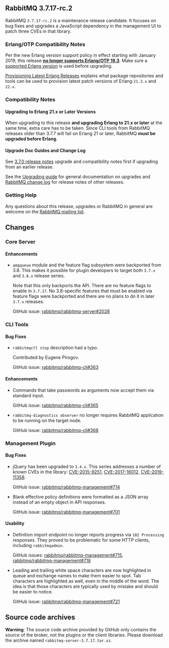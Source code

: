 ## RabbitMQ 3.7.17-rc.2

RabbitMQ `3.7.17-rc.2` is a maintenance release candidate. It focuses on bug fixes and upgrades
a JavaScript dependency in the management UI to patch three CVEs in that library.

### Erlang/OTP Compatibility Notes

Per the new Erlang version support policy in effect starting with January 2019,
this release [**no longer supports Erlang/OTP 19.3**](https://groups.google.com/d/msg/rabbitmq-users/G4UJ9zbIYHs/qCeyjkjyCQAJ).
Make sure a [supported Erlang version](https://www.rabbitmq.com/which-erlang.html) is used before upgrading.

[Provisioning Latest Erlang Releases](https://www.rabbitmq.com/which-erlang.html#erlang-repositories) explains
what package repositories and tools can be used to provision latest patch versions of Erlang `21.3.x` and `22.x`.

### Compatibility Notes

#### Upgrading to Erlang 21.x or Later Versions

When upgrading to this release **and upgrading Erlang to 21.x or later** at the same time, extra care has to be taken.
Since CLI tools from RabbitMQ releases older than 3.7.7 will fail on Erlang 21 or later,
RabbitMQ **must be upgraded before Erlang**.

#### Upgrade Doc Guides and Change Log

See [3.7.0 release notes](https://github.com/rabbitmq/rabbitmq-server/releases/tag/v3.7.0) upgrade
and compatibility notes first if upgrading from an earlier release.

See the [Upgrading guide](https://www.rabbitmq.com/upgrade.html) for general documentation on upgrades
and [RabbitMQ change log](https://www.rabbitmq.com/changelog.html) for release notes of other releases.

### Getting Help

Any questions about this release, upgrades or RabbitMQ in general are welcome on the
[RabbitMQ mailing list](https://groups.google.com/forum/#!forum/rabbitmq-users).


## Changes

### Core Server

#### Enhancements

 * `amqqueue` module and the feature flag subsystem were backported from 3.8. This makes it possible
   for plugin developers to target both `3.7.x` and `3.8.x` release series.

   Note that this only backports the API. There are no feature flags to enable in `3.7.17`.
   No 3.8-specific features that must be enabled via feature flags were backported and there are no
   plans to do it in later `3.7.x` releases.

   GitHub issue: [rabbitmq/rabbitmq-server#2028](https://github.com/rabbitmq/rabbitmq-server/issues/2028)


### CLI Tools

#### Bug Fixes

 * `rabbitmqctl stop` description had a typo.

   Contributed by Eugene Pirogov.

   GitHub issue: [rabbitmq/rabbitmq-cli#363](https://github.com/rabbitmq/rabbitmq-cli/pull/363)

#### Enhancements

 * Commands that take passwords as arguments now accept them via standard input.

   GitHub issue: [rabbitmq/rabbitmq-cli#365](https://github.com/rabbitmq/rabbitmq-cli/issues/365)

 * `rabbitmq-diagnostics observer` no longer requires RabbitMQ application to be running on
   the target node.

   GitHub issue: [rabbitmq/rabbitmq-cli#368](https://github.com/rabbitmq/rabbitmq-cli/pull/368)


### Management Plugin

#### Bug Fixes

 * jQuery has been upgraded to `3.4.x`. This series addresses a number of known CVEs in the library: [CVE-2015-9251](https://nvd.nist.gov/vuln/detail/CVE-2015-9251), [CVE-2017-16012](https://nvd.nist.gov/vuln/detail/CVE-2017-16012), [CVE-2019-11358](https://nvd.nist.gov/vuln/detail/CVE-2019-11358).

   GitHub issue: [rabbitmq/rabbitmq-management#714](https://github.com/rabbitmq/rabbitmq-management/issues/714)

 * Blank effective policy definitions were formatted as a JSON array instead of an empty object in API responses.

   GitHub issue: [rabbitmq/rabbitmq-management#701](https://github.com/rabbitmq/rabbitmq-management/issues/701)

#### Usability

 * Definition import endpoint no longer reports progress via `102 Processing` responses. They proved to be problematic
   for some HTTP clients, including `rabbitmqadmin`.

   GitHub issues: [rabbitmq/rabbitmq-management#715](https://github.com/rabbitmq/rabbitmq-management/issues/715), [rabbitmq/rabbitmq-management#718](https://github.com/rabbitmq/rabbitmq-management/pull/718)

 * Leading and trailing white space characters are now highlighted in queue and exchange names to make them easier to spot.
   Tab characters are highlighted as well, even in the middle of the word. The idea is that those characters are typically used by mistake and should be easier to notice.

   GitHub issue: [rabbitmq/rabbitmq-management#721](https://github.com/rabbitmq/rabbitmq-management/pull/721)


## Source code archives

**Warning**: The source code archive provided by GitHub only contains the source of the broker,
not the plugins or the client libraries. Please download the archive named `rabbitmq-server-3.7.17.tar.xz`.
